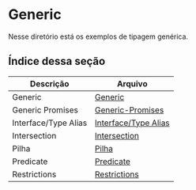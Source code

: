 # Generic

Nesse diretório está os exemplos de tipagem genérica.

## __Índice dessa seção__

| Descrição | Arquivo |
|-----------|---------|
|Generic | [Generic](https://github.com/juliofilizzola/typescript_studies/blob/main/Generic/src/generic/generic.ts)|
|Generic Promises| [Generic-Promises](https://github.com/juliofilizzola/typescript_studies/blob/main/Generic/src/generic/generic-promise.ts)|
| Interface/Type Alias | [Interface/Type Alias](https://github.com/juliofilizzola/typescript_studies/blob/main/Generic/src/generic/interface-type-alias.ts)|
|Intersection | [Intersection](https://github.com/juliofilizzola/typescript_studies/blob/main/Generic/src/generic/intersection.ts)|
|Pilha | [Pilha](https://github.com/juliofilizzola/typescript_studies/blob/main/Generic/src/generic/pilha.ts)|
|Predicate | [Predicate](https://github.com/juliofilizzola/typescript_studies/blob/main/Generic/src/generic/predicate.ts)|
|Restrictions | [Restrictions](https://github.com/juliofilizzola/typescript_studies/blob/main/Generic/src/generic/restrictions.ts)|

